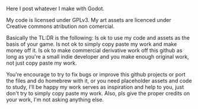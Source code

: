 Here I post whatever I make with Godot.

My code is licensed under GPLv3.
My art assets are licenced under Creative commons atribution non comercial.

Basically the TL:DR is the following:
Is ok to use my code and assets as the basis of your game.
Is not ok to simply copy paste my work and make money off it.
Is ok to make commercial derivative work off this github as long as you're a small indie developer and you make enough original work, not just copy paste my work.

You're encourage to try to fix bugs or improve this github projects or port the files and do homebrew with it, or you need placeholder assets and code to study, I'll be happy my work serves as inspiration and help to you, just don't try to simply copy paste my work.
Also, pls give the proper credits on your work, I'm not asking anything else.
